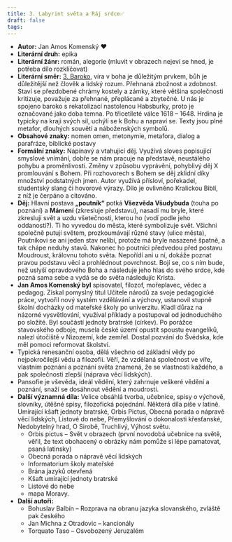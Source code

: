 ```yaml
---
title: 3. Labyrint světa a Ráj srdce✅
draft: false
tags:
---
```

 * **Autor:** Jan Amos Komenský ❤
* **Literární druh:** epika
* **Literární žánr:** román, alegorie (mluvit v obrazech nejeví se hned, je potřeba dílo rozklíčovat)
* **Literární směr:** [3. Baroko](3.%20Baroko.md), víra v boha je důležitým prvkem, bůh je důležitější než člověk a lidský rozum. Přehnaná zbožnost a zdobnost. Staví se přezdobené chrámy kostely a zámky, které většina společnosti kritizuje, považuje za přehnané, přeplácané a zbytečné. U nás je spojeno baroko s rekatolizací nastolenou Habsburky, proto je označované jako doba temna. Po třicetileté válce 1618 – 1648. Hrdina je typicky na kraji svých sil, uchýlí se k Bohu a napraví se. Texty jsou plné metafor, dlouhých souvětí a náboženských symbolů.
* **Obsahové znaky:** nomen omen, metonymie, metafora, dialog a parafráze, biblické postavy
* **Formální znaky:** Napínavý a vtahující děj. Využívá sloves popisující smyslové vnímání, dobře se nám pracuje na představě, neustálého pohybu a proměnlivosti. Změny v způsobu vyprávění, pohyblivý děj X promlouvání s Bohem. Při rozhovorech s Bohem se děj zklidní díky množství podstatných jmen. Autor využívá přísloví, pořekadel, studentský slang či hovorové výrazy. Dílo je ovlivněno Kralickou Biblí, z níž je čerpáno a citováno.
* **Děj:** Hlavní postava **„poutník“** potká **Všezvěda Všudybuda** (touha po poznání) a **Mámení** (zkresluje představu), nasadí mu bryle, které zkreslují svět a uzdu všetečnosti, kterou ho (vodí podle jeho oddanosti?). Ti ho vyvedou do města, které symbolizuje svět. Všichni společně putují světem, prozkoumávají různé stavy (ulice města), Poutníkovi se ani jeden stav nelíbí, protože má bryle nasazené špatně, a tak chápe neduhy stavů. Nakonec ho poutníci předvedou před postavu Moudroust, královnu tohoto světa. Nepořídí ani u ní, dokáže poznat pravou podstavu věcí a prohlédnout povrchnost. Bojí se, co s ním bude, než uslyší opravdového Boha a následuje jeho hlas do svého srdce, kde pozná sama sebe a vydá se do světa následujíc Krista.
* **Jan Amos Komenský byl** spisovatel, filozof, mořeplavec, vědec a pedagog. Získal pomyslný titul Učitele národů za svoje pedagogické práce, vytvořil nový systém vzdělávání a výchovy, ustanovil stupně školní docházky od mateřské školy po univerzitu. Kladl důraz na názorné vysvětlování, využíval příklady a postupoval od jednoduchého po složité. Byl součástí jednoty bratrské (církev). Po porážce stavovského odboje, musela české území opustit spoustu evangelíků, nalezl útočiště v Nizozemí, kde zemřel. Dostal pozvání do Švédska, kde měl pomoci reformovat školství.
* Typická renesanční osoba, dělá všechno od základní vědy po nejpokročilejší vědu a filozofii. Věří, že vzdělaná společnost ve víře, vlastním poznání a poznání světa znamená, že se vlastnosti každého, a pak společnosti zlepší (náprava věcí lidských).
* Pansofie je vševěda, ideál vědění, který zahrnuje veškeré vědění a poznání, snaží se dosáhnout vědění a moudrosti.
* **Další významná díla:** Velice obsáhlá tvorba, učebnice, spisy o výchově, slovníky, útěšné spisy, filozofická pojednání. Některá díla píše v latině. Umírající kšaft jednoty bratrské, Orbis Pictus, Obecná porada o nápravě věcí lidských, Listové do nebe, Přemyšlování o dokonalosti křesťanské, Nedobytelný hrad, O Sirobě, Truchlivý, Výhost světu.
	* Orbis pictus – Svět v obrazech (první novodobá učebnice na světě, věřil, že text obohacený o obrázky nám pomůže si lépe pamatovat, psaná latinsky)
	* Obecná porada o nápravě věcí lidských
	* Informatorium školy mateřské
	* Brána jazyků otevřená
	* Kšaft umírající jednoty bratrské
	* Listové do nebe
	* mapa Moravy.
* **Další autoři:** 
	* Bohuslav Balbín – Rozprava na obranu jazyka slovanského, zvláště pak českého
	* Jan Michna z Otradovic – kancionály
	* Torquato Taso – Osvobozený Jeruzalém

